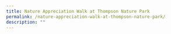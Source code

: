 ```yaml
---
title: Nature Appreciation Walk at Thompson Nature Park
permalink: /nature-appreciation-walk-at-thompson-nature-park/
description: ""
---
```

